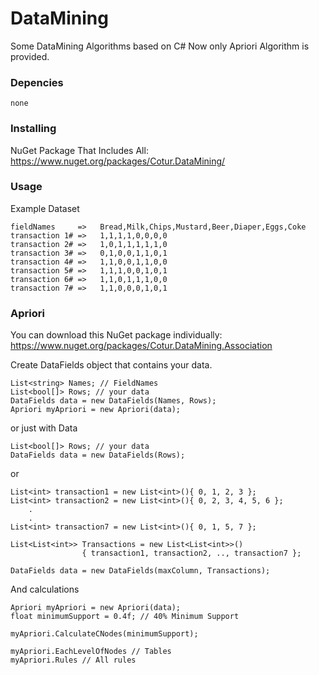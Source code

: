 
# DataMining

 Some DataMining Algorithms based on C#
 Now only Apriori Algorithm is provided.

### Depencies
```
none
```

### Installing


NuGet Package That Includes All: https://www.nuget.org/packages/Cotur.DataMining/


### Usage

Example Dataset

```
fieldNames     =>   Bread,Milk,Chips,Mustard,Beer,Diaper,Eggs,Coke
transaction 1# =>   1,1,1,1,0,0,0,0
transaction 2# =>   1,0,1,1,1,1,1,0
transaction 3# =>   0,1,0,0,1,1,0,1
transaction 4# =>   1,1,0,0,1,1,0,0
transaction 5# =>   1,1,1,0,0,1,0,1
transaction 6# =>   1,1,0,1,1,1,0,0
transaction 7# =>   1,1,0,0,0,1,0,1
```

### Apriori
You can download this NuGet package individually: https://www.nuget.org/packages/Cotur.DataMining.Association

Create DataFields object that contains your data.
```
List<string> Names; // FieldNames
List<bool[]> Rows; // your data
DataFields data = new DataFields(Names, Rows);
Apriori myApriori = new Apriori(data);
```
or just with Data
```
List<bool[]> Rows; // your data
DataFields data = new DataFields(Rows);
```
or 
```
List<int> transaction1 = new List<int>(){ 0, 1, 2, 3 };
List<int> transaction2 = new List<int>(){ 0, 2, 3, 4, 5, 6 };
    .
    .
List<int> transaction7 = new List<int>(){ 0, 1, 5, 7 };    

List<List<int>> Transactions = new List<List<int>>()
				{ transaction1, transaction2, .., transaction7 };

DataFields data = new DataFields(maxColumn, Transactions);
```
And calculations
```
Apriori myApriori = new Apriori(data);
float minimumSupport = 0.4f; // 40% Minimum Support

myApriori.CalculateCNodes(minimumSupport);

myApriori.EachLevelOfNodes // Tables
myApriori.Rules // All rules
```
